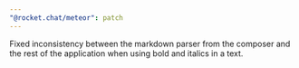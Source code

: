 ```yaml
---
"@rocket.chat/meteor": patch
---
```


Fixed inconsistency between the markdown parser from the composer and the rest of the application when using bold and italics in a text.
